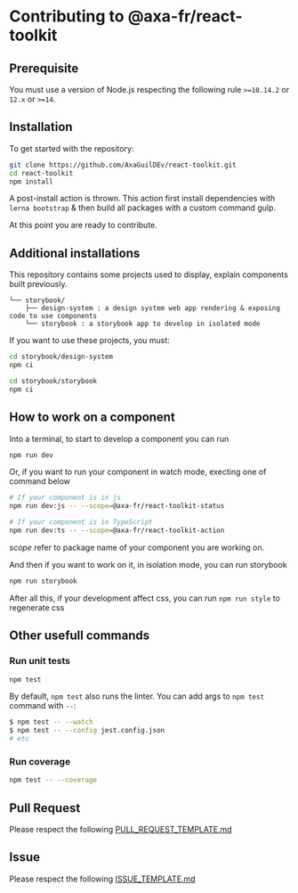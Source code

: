 # Contributing to @axa-fr/react-toolkit

## Prerequisite

You must use a version of Node.js respecting the following rule `>=10.14.2` or `12.x` or `>=14`.

## Installation

To get started with the repository:

```sh
git clone https://github.com/AxaGuilDEv/react-toolkit.git
cd react-toolkit
npm install
```

A post-install action is thrown. This action first install dependencies with `lerna bootstrap` & then build all packages with a custom command gulp.

At this point you are ready to contribute.

## Additional installations

This repository contains some projects used to display, explain components built previously.

```
└── storybook/
    ├── design-system : a design system web app rendering & exposing code to use components
    └── storybook : a storybook app to develop in isolated mode
```

If you want to use these projects, you must:

```sh
cd storybook/design-system
npm ci
```

```sh
cd storybook/storybook
npm ci
```

## How to work on a component

Into a terminal, to start to develop a component you can run

```sh
npm run dev
```

Or, if you want to run your component in watch mode, execting one of command below

```sh
# If your component is in js
npm run dev:js -- --scope=@axa-fr/react-toolkit-status

# If your component is in TypeScript
npm run dev:ts -- --scope=@axa-fr/react-toolkit-action
```

_scope_ refer to package name of your component you are working on.

And then if you want to work on it, in isolation mode, you can run storybook

```sh
npm run storybook
```

After all this, if your development affect css, you can run `npm run style` to regenerate css

## Other usefull commands

### Run unit tests

```sh
npm test
```

By default, `npm test` also runs the linter.
You can add args to `npm test` command with `--`:

```sh
$ npm test -- --watch
$ npm test -- --config jest.config.json
# etc
```

### Run coverage

```sh
npm test -- --coverage
```

## Pull Request

Please respect the following [PULL_REQUEST_TEMPLATE.md](./PULL_REQUEST_TEMPLATE.md)

## Issue

Please respect the following [ISSUE_TEMPLATE.md](./ISSUE_TEMPLATE.md)
